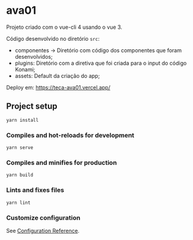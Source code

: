 # ava01

Projeto criado com o vue-cli 4 usando o vue 3.

Código desenvolvido no diretório `src`:
* componentes -> Diretório com código dos componentes que foram desenvolvidos;
* plugins: Diretório com a diretiva que foi criada para o input do código Konami;
* assets: Default da criação do app;

Deploy em: https://teca-ava01.vercel.app/

## Project setup
```
yarn install
```

### Compiles and hot-reloads for development
```
yarn serve
```

### Compiles and minifies for production
```
yarn build
```

### Lints and fixes files
```
yarn lint
```

### Customize configuration
See [Configuration Reference](https://cli.vuejs.org/config/).
